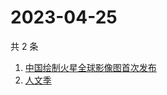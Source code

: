 # 2023-04-25

共 2 条

<!-- BEGIN ZHIHUSEARCH -->
<!-- 最后更新时间 Tue Apr 25 2023 05:07:55 GMT+0800 (China Standard Time) -->
1. [中国绘制火星全球影像图首次发布](https://www.zhihu.com/search?q=中国绘制火星全球影像图首次发布)
1. [人文季](https://www.zhihu.com/search?q=人文季)
<!-- END ZHIHUSEARCH -->
